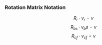 ### Rotation Matrix Notation
$$ R_{r}\cdot v_r = v$$
$$ R_{bs}\cdot v_bs = v$$
$$ R_{cf}\cdot v_{cf} = v$$
